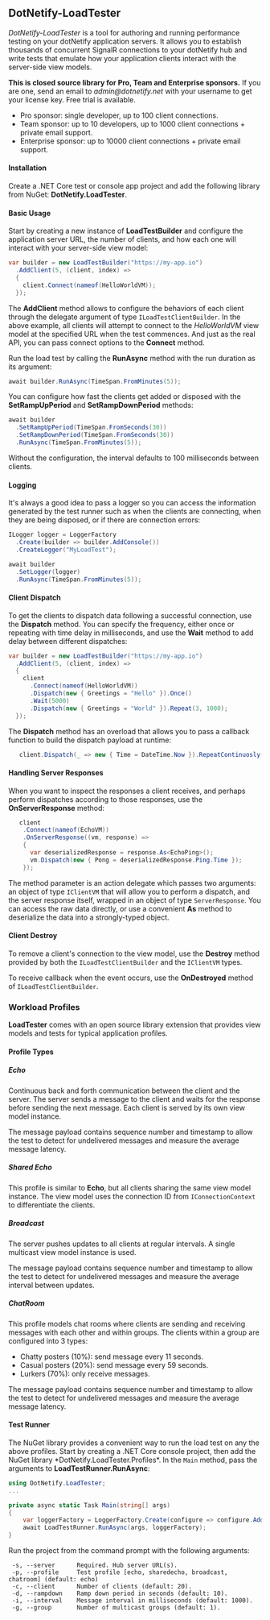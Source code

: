 ## DotNetify-LoadTester

_DotNetify-LoadTester_ is a tool for authoring and running performance testing on your dotNetify application servers. It allows you to establish thousands of concurrent SignalR connections to your dotNetify hub and write tests that emulate how your application clients interact with the server-side view models.

<d-alert info="true">

<b>This is closed source library for Pro, Team and Enterprise sponsors.</b> If you are one, send an email to _admin@dotnetify.net_ with your username to get your license key. Free trial is available.

- Pro sponsor: single developer, up to 100 client connections.
- Team sponsor: up to 10 developers, up to 1000 client connections + private email support.
- Enterprise sponsor: up to 10000 client connections + private email support.

</d-alert>

#### Installation

Create a .NET Core test or console app project and add the following library from NuGet: **DotNetify.LoadTester**.

#### Basic Usage

Start by creating a new instance of **LoadTestBuilder** and configure the application server URL, the number of clients, and how each one will interact with your server-side view model:

```csharp
var builder = new LoadTestBuilder("https://my-app.io")
  .AddClient(5, (client, index) =>
  {
    client.Connect(nameof(HelloWorldVM));
  });
```

The **AddClient** method allows to configure the behaviors of each client through the delegate argument of type `ILoadTestClientBuilder`. In the above example, all clients will attempt to connect to the _HelloWorldVM_ view model at the specified URL when the test commences. And just as the real API, you can pass connect options to the **Connect** method.

Run the load test by calling the **RunAsync** method with the run duration as its argument:

```csharp
await builder.RunAsync(TimeSpan.FromMinutes(5));
```

You can configure how fast the clients get added or disposed with the **SetRampUpPeriod** and **SetRampDownPeriod** methods:

```csharp
await builder
  .SetRampUpPeriod(TimeSpan.FromSeconds(30))
  .SetRampDownPeriod(TimeSpan.FromSeconds(30))
  .RunAsync(TimeSpan.FromMinutes(5));
```

Without the configuration, the interval defaults to 100 milliseconds between clients.

#### Logging

It's always a good idea to pass a logger so you can access the information generated by the test runner such as when the clients are connecting, when they are being disposed, or if there are connection errors:

```csharp
ILogger logger = LoggerFactory
  .Create(builder => builder.AddConsole())
  .CreateLogger("MyLoadTest");

await builder
  .SetLogger(logger)
  .RunAsync(TimeSpan.FromMinutes(5));
```

#### Client Dispatch

To get the clients to dispatch data following a successful connection, use the **Dispatch** method. You can specify the frequency, either once or repeating with time delay in milliseconds, and use the **Wait** method to add delay between different dispatches:

```csharp
var builder = new LoadTestBuilder("https://my-app.io")
  .AddClient(5, (client, index) =>
  {
    client
      .Connect(nameof(HelloWorldVM))
      .Dispatch(new { Greetings = "Hello" }).Once()
      .Wait(5000)
      .Dispatch(new { Greetings = "World" }).Repeat(3, 1000);
  });
```

The **Dispatch** method has an overload that allows you to pass a callback function to build the dispatch payload at runtime:

```csharp
   client.Dispatch(_ => new { Time = DateTime.Now }).RepeatContinuosly(1000);
```

#### Handling Server Responses

When you want to inspect the responses a client receives, and perhaps perform dispatches according to those responses, use the **OnServerResponse** method:

```csharp
   client
    .Connect(nameof(EchoVM))
    .OnServerResponse((vm, response) =>
    {
      var deserializedResponse = response.As<EchoPing>();
      vm.Dispatch(new { Pong = deserializedResponse.Ping.Time });
    });
```

The method parameter is an action delegate which passes two arguments: an object of type `IClientVM` that will allow you to perform a dispatch, and the server response itself, wrapped in an object of type `ServerResponse`. You can access the raw data directly, or use a convenient **As** method to deserialize the data into a strongly-typed object.

#### Client Destroy

To remove a client's connection to the view model, use the **Destroy** method provided by both the `ILoadTestClientBuilder` and the `IClientVM` types.

To receive callback when the event occurs, use the **OnDestroyed** method of `ILoadTestClientBuilder`.

### Workload Profiles

**LoadTester** comes with an open source library extension that provides view models and tests for typical application profiles.

#### Profile Types

##### Echo

Continuous back and forth communication between the client and the server. The server sends a message to the client and waits for the response before sending the next message. Each client is served by its own view model instance.

The message payload contains sequence number and timestamp to allow the test to detect for undelivered messages and measure the average message latency.

##### Shared Echo

This profile is similar to **Echo**, but all clients sharing the same view model instance. The view model uses the connection ID from `IConnectionContext` to differentiate the clients.

##### Broadcast

The server pushes updates to all clients at regular intervals. A single multicast view model instance is used.

The message payload contains sequence number and timestamp to allow the test to detect for undelivered messages and measure the average interval between updates.

##### ChatRoom

This profile models chat rooms where clients are sending and receiving messages with each other and within groups. The clients within a group are configured into 3 types:

- Chatty posters (10%): send message every 11 seconds.
- Casual posters (20%): send message every 59 seconds.
- Lurkers (70%): only receive messages.

The message payload contains sequence number and timestamp to allow the test to detect for undelivered messages and measure the average message latency.

#### Test Runner

The NuGet library provides a convenient way to run the load test on any the above profiles. Start by creating a .NET Core console project, then add the NuGet library \*DotNetify.LoadTester.Profiles\*. In the `Main` method, pass the arguments to **LoadTestRunner.RunAsync**:

```csharp
using DotNetify.LoadTester;
...

private async static Task Main(string[] args)
{
    var loggerFactory = LoggerFactory.Create(configure => configure.AddConsole());
    await LoadTestRunner.RunAsync(args, loggerFactory);
}
```

Run the project from the command prompt with the following arguments:

```
 -s, --server      Required. Hub server URL(s).
 -p, --profile     Test profile [echo, sharedecho, broadcast, chatroom] (default: echo)
 -c, --client      Number of clients (default: 20).
 -d, --rampdown    Ramp down period in seconds (default: 10).
 -i, --interval    Message interval in milliseconds (default: 1000).
 -g, --group       Number of multicast groups (default: 1).
```
